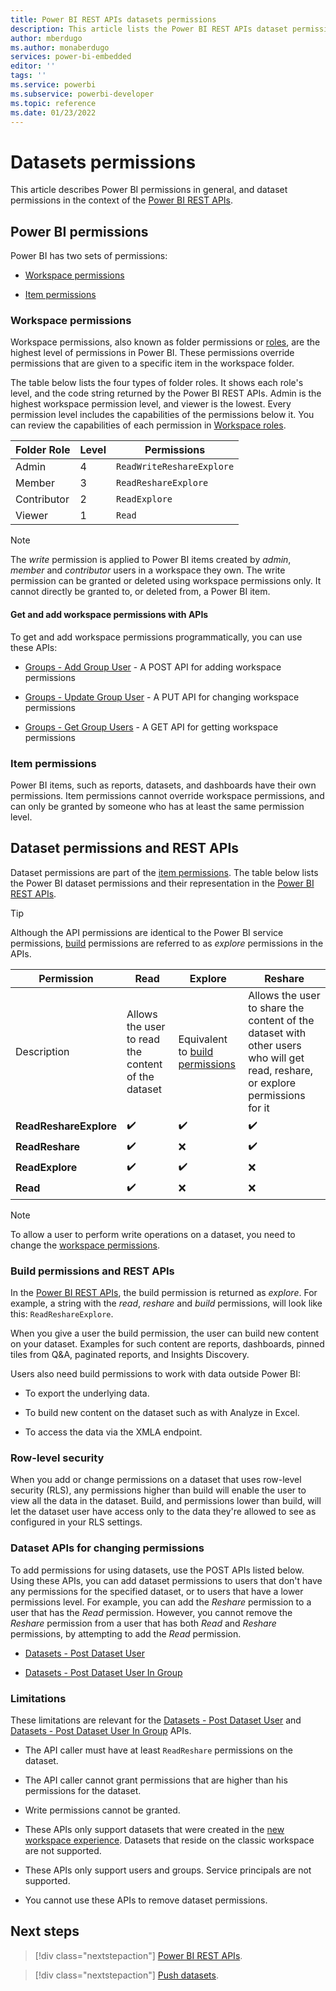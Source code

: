 ```yaml
---
title: Power BI REST APIs datasets permissions
description: This article lists the Power BI REST APIs dataset permissions
author: mberdugo
ms.author: monaberdugo
services: power-bi-embedded
editor: ''
tags: ''
ms.service: powerbi
ms.subservice: powerbi-developer
ms.topic: reference
ms.date: 01/23/2022
---
```


# Datasets permissions

This article describes Power BI permissions in general, and dataset permissions in the context of the [Power BI REST APIs](/rest/api/power-bi/).

## Power BI permissions

Power BI has two sets of permissions:

* [Workspace permissions](#workspace-permissions)

* [Item permissions](#item-permissions)

### Workspace permissions

Workspace permissions, also known as folder permissions or [roles](../../collaborate-share/service-roles-new-workspaces.md), are the highest level of permissions in Power BI. These permissions override permissions that are given to a specific item in the workspace folder.

The table below lists the four types of folder roles. It shows each role's level, and the code string returned by the Power BI REST APIs. Admin is the highest workspace permission level, and viewer is the lowest. Every permission level includes the capabilities of the permissions below it. You can review the capabilities of each permission in [Workspace roles](../../collaborate-share/service-roles-new-workspaces.md#workspace-roles).

|Folder Role |Level |Permissions               |
|------------|------|--------------------------|
|Admin       |4     |`ReadWriteReshareExplore` |
|Member      |3     |`ReadReshareExplore`      |
|Contributor |2     |`ReadExplore`             |
|Viewer      |1     |`Read`                    |

>[!NOTE]
>The *write* permission is applied to Power BI items created by *admin*, *member* and *contributor* users in a workspace they own. The write permission can be granted or deleted using workspace permissions only. It cannot directly be granted to, or deleted from, a Power BI item.

#### Get and add workspace permissions with APIs

To get and add workspace permissions programmatically, you can use these APIs:

* [Groups - Add Group User](/rest/api/power-bi/groups/add-group-user) - A POST API for adding workspace permissions

* [Groups - Update Group User](/rest/api/power-bi/groups/update-group-user) - A PUT API for changing workspace permissions

*  [Groups - Get Group Users](/rest/api/power-bi/groups/get-group-users) - A GET API for getting workspace permissions

### Item permissions

Power BI items, such as reports, datasets, and dashboards have their own permissions. Item permissions cannot override workspace permissions, and can only be granted by someone who has at least the same permission level.

## Dataset permissions and REST APIs

Dataset permissions are part of the [item permissions](#item-permissions). The table below lists  the Power BI dataset permissions and their representation in the [Power BI REST APIs](/rest/api/power-bi/).

>[!TIP]
>Although the API permissions are identical to the Power BI service permissions, [build](#build-permissions-and-rest-apis) permissions are referred to as *explore* permissions in the APIs.

|Permission             |Read     |Explore  |Reshare  |
|-----------------------|---------|---------|---------|
|Description            |Allows the user to read the content of the dataset|Equivalent to [build permissions](#build-permissions-and-rest-apis) |Allows the user to share the content of the dataset with other users who will get read, reshare, or explore permissions for it |
|**ReadReshareExplore** |✔️       |✔️      |✔️       |
|**ReadReshare**        |✔️       |❌      |✔️       |
|**ReadExplore**        |✔️       |✔️      |❌       |
|**Read**               |✔️       |❌      |❌       |

>[!NOTE]
>To allow a user to perform write operations on a dataset, you need to change the [workspace permissions](#workspace-permissions).

### Build permissions and REST APIs

In the [Power BI REST APIs](/rest/api/power-bi/), the build permission is returned as *explore*. For example, a string with the *read*, *reshare* and *build* permissions, will look like this: `ReadReshareExplore`.

When you give a user the build permission, the user can build new content on your dataset. Examples for such content are reports, dashboards, pinned tiles from Q&A, paginated reports, and Insights Discovery.

Users also need build permissions to work with data outside Power BI:

* To export the underlying data.

* To build new content on the dataset such as with Analyze in Excel.

* To access the data via the XMLA endpoint.

### Row-level security

When you add or change permissions on a dataset that uses row-level security (RLS), any permissions higher than build will enable the user to view all the data in the dataset. Build, and permissions lower than build, will let the dataset user have access only to the data they're allowed to see as configured in your RLS settings.

### Dataset APIs for changing permissions

To add permissions for using datasets, use the POST APIs listed below. Using these APIs, you can add dataset permissions to users that don't have any permissions for the specified dataset, or to users that have a lower permissions level. For example, you can add the *Reshare* permission to a user that has the *Read* permission. However, you cannot remove the *Reshare* permission from a user that has both *Read* and *Reshare* permissions, by attempting to add the *Read* permission.

* [Datasets - Post Dataset User](/rest/api/power-bi/datasets/post-dataset-user)

* [Datasets - Post Dataset User In Group](/rest/api/power-bi/datasets/post-dataset-user-in-group)

### Limitations

These limitations are relevant for the [Datasets - Post Dataset User](/rest/api/power-bi/datasets/post-dataset-user) and [Datasets - Post Dataset User In Group](/rest/api/power-bi/datasets/post-dataset-user-in-group) APIs.

* The API caller must have at least `ReadReshare` permissions on the dataset.

* The API caller cannot grant permissions that are higher than his permissions for the dataset.

* Write permissions cannot be granted.

* These APIs only support datasets that were created in the [new workspace experience](/collaborate-share/service-new-workspaces). Datasets that reside on the classic workspace are not supported.

* These APIs only support users and groups. Service principals are not supported.

* You cannot use these APIs to remove dataset permissions.

## Next steps

>[!div class="nextstepaction"]
>[Power BI REST APIs](/rest/api/power-bi/).

>[!div class="nextstepaction"]
>[Push datasets](/rest/api/power-bi/push-datasets).

